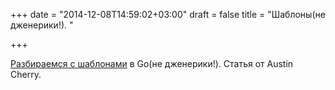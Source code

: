 +++
date = "2014-12-08T14:59:02+03:00"
draft = false
title = "Шаблоны(не дженерики!). "

+++

<p><a href="http://vluxe.io/golang-template.html">Разбираемся с шаблонами</a> в Go(не дженерики!). Статья от&nbsp;Austin Cherry.</p>

